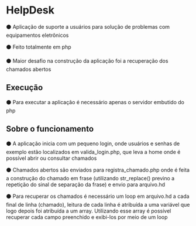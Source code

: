 # HelpDesk

:black_circle: Aplicação de suporte a usuários para solução de problemas com equipamentos eletrônicos

:black_circle: Feito totalmente em php

:black_circle: Maior desafio na construção da aplicação foi a recuperação dos chamados abertos

## Execução

:black_circle: Para executar a aplicação é necessário apenas o servidor embutido do php

## Sobre o funcionamento

:black_circle: A aplicação inicia com um pequeno login, onde usuários e senhas de exemplo estão localizados em valida_login.php, que leva a home onde é possível abrir ou consultar chamados

:black_circle: Chamados abertos são enviados para registra_chamado.php onde é feita a construção do chamado em frase (utilizando str_replace() previno a repetição do sinal de separação da frase) e envio para arquivo.hd

:black_circle: Para recuperar os chamados é necessário um loop em arquivo.hd a cada final de linha (chamado), leitura de cada linha é atribuída a uma variável que logo depois foi atribuída a um array. Utilizando esse array é possível recuperar cada campo preenchido e exibi-los por meio de um loop
